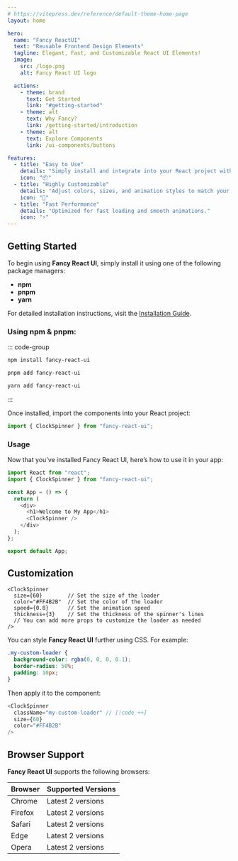 ```yaml
---
# https://vitepress.dev/reference/default-theme-home-page
layout: home

hero:
  name: "Fancy ReactUI"
  text: "Reusable Frontend Design Elements"
  tagline: Elegant, Fast, and Customizable React UI Elements!
  image:
    src: /logo.png
    alt: Fancy React UI logo

  actions:
    - theme: brand
      text: Get Started
      link: "#getting-started"
    - theme: alt
      text: Why Fancy?
      link: /getting-started/introduction
    - theme: alt
      text: Explore Components
      link: /ui-components/buttons

features:
  - title: "Easy to Use"
    details: "Simply install and integrate into your React project with minimal setup."
    icon: "📦"
  - title: "Highly Customizable"
    details: "Adjust colors, sizes, and animation styles to match your design."
    icon: "🎨"
  - title: "Fast Performance"
    details: "Optimized for fast loading and smooth animations."
    icon: "⚡"
---
```


## Getting Started

To begin using **Fancy React UI**, simply install it using one of the following package managers:

- **npm**
- **pnpm**
- **yarn**

For detailed installation instructions, visit the [Installation Guide](/getting-started/installation).

### Using npm & pnpm:

::: code-group

```bash [npm]
npm install fancy-react-ui
```

```bash [pnpm]
pnpm add fancy-react-ui
```

```bash [yarn]
yarn add fancy-react-ui
```

:::

Once installed, import the components into your React project:

```javascript
import { ClockSpinner } from "fancy-react-ui";
```

### Usage

Now that you’ve installed Fancy React UI, here’s how to use it in your app:

```javascript
import React from "react";
import { ClockSpinner } from "fancy-react-ui";

const App = () => {
  return (
    <div>
      <h1>Welcome to My App</h1>
      <ClockSpinner />
    </div>
  );
};

export default App;
```

## Customization

```javascript{2-5}
<ClockSpinner
  size={60}        // Set the size of the loader
  color="#FF4B2B"  // Set the color of the loader
  speed={0.8}      // Set the animation speed
  thickness={3}    // Set the thickness of the spinner's lines
  // You can add more props to customize the loader as needed
/>
```

You can style **Fancy React UI** further using CSS. For example:

```css
.my-custom-loader {
  background-color: rgba(0, 0, 0, 0.1);
  border-radius: 50%;
  padding: 10px;
}
```

Then apply it to the component:

```javascript
<ClockSpinner
  className="my-custom-loader" // [!code ++]
  size={60}
  color="#FF4B2B"
/>
```

## Browser Support

**Fancy React UI** supports the following browsers:

| Browser | Supported Versions |
| ------- | ------------------ |
| Chrome  | Latest 2 versions  |
| Firefox | Latest 2 versions  |
| Safari  | Latest 2 versions  |
| Edge    | Latest 2 versions  |
| Opera   | Latest 2 versions  |
